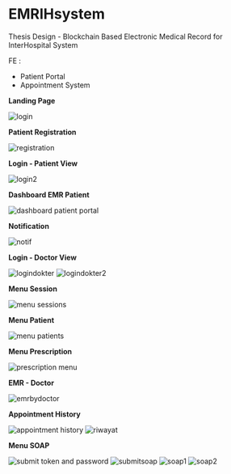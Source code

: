 # EMRIHsystem

Thesis Design - Blockchain Based Electronic Medical Record for InterHospital System

FE :
- Patient Portal
- Appointment System

**Landing Page**

![login](https://github.com/user-attachments/assets/28535de5-1093-4741-8fbf-34b635416140)

**Patient Registration**

![registration](https://github.com/user-attachments/assets/0aee22b3-a9f0-4f3b-95dd-1ccd90abeae2)

**Login - Patient View**

![login2](https://github.com/user-attachments/assets/f857ff41-a94f-48e2-b229-9885705b4e91)

**Dashboard EMR Patient**

![dashboard patient portal](https://github.com/user-attachments/assets/313ba73a-668a-42f1-b167-77d83f1cf899)

**Notification**

![notif](https://github.com/user-attachments/assets/34ce93a0-e6a5-4866-8d53-94b07e900cb4)

**Login - Doctor View**

![logindokter](https://github.com/user-attachments/assets/a1dfb5fc-89fc-4133-93d3-3000b207d3fa)
![logindokter2](https://github.com/user-attachments/assets/7c2b9001-088f-4c04-b301-16e776afa094)

**Menu Session**

![menu sessions](https://github.com/user-attachments/assets/2bc9b602-7218-429d-a2b0-d1bc894a1dcf)

**Menu Patient**

![menu patients](https://github.com/user-attachments/assets/81b73d0c-c34d-4e36-8e12-54f2499a7d0e)

**Menu Prescription**

![prescription menu](https://github.com/user-attachments/assets/a45bc4fa-1a14-4d92-893a-448f50256463)

**EMR - Doctor**

![emrbydoctor](https://github.com/user-attachments/assets/82a0144f-c36b-4c67-8f38-3d6f5e7dfdec)

**Appointment History**

![appointment history](https://github.com/user-attachments/assets/ce4935c2-2f57-4c7b-9dcf-a1115d18e20d)
![riwayat](https://github.com/user-attachments/assets/72551c50-f819-44ac-be9f-be396c4b67c8)

**Menu SOAP**

![submit token and password](https://github.com/user-attachments/assets/69c3eabf-3cfe-4da7-9cec-6db0b3adc74f)
![submitsoap](https://github.com/user-attachments/assets/68041672-d336-4fe9-b726-c2201212f8fe)
![soap1](https://github.com/user-attachments/assets/88b2d3b0-ac88-45a7-ac41-e239eef31875)
![soap2](https://github.com/user-attachments/assets/5b5e012c-ae39-4b46-85ff-a0548d55234d)
